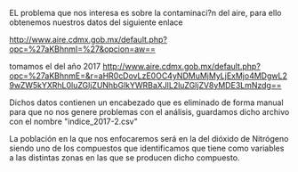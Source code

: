 EL problema que nos interesa es sobre la contaminaci?n del aire, para ello 
obtenemos nuestros datos del siguiente enlace

http://www.aire.cdmx.gob.mx/default.php?opc=%27aKBhnmI=%27&opcion=aw==

tomamos el del año 2017 
http://www.aire.cdmx.gob.mx/default.php?opc=%27aKBhnmE=&r=aHR0cDovLzE0OC4yNDMuMjMyLjExMjo4MDgwL29wZW5kYXRhL0luZGljZUNhbGlkYWRBaXJlL2luZGljZV8yMDE3LmNzdg==

Dichos datos contienen un encabezado que es eliminado de forma manual para que no nos genere
problemas con el análisis, guardamos dicho archivo con el nombre "indice_2017-2.csv"

La población en la que nos enfocaremos será en la del dióxido de Nitrógeno
siendo uno de los compuestos que identificamos que tiene como variables a 
las distintas zonas en las que se producen dicho compuesto. 
